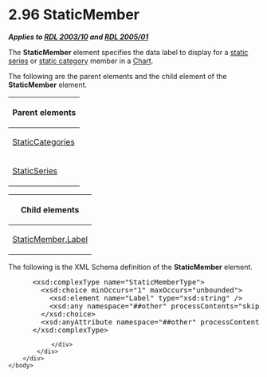 <html dir="LTR" xmlns:mshelp="http://msdn.microsoft.com/mshelp" xmlns:ddue="http://ddue.schemas.microsoft.com/authoring/2003/5" xmlns:xlink="http://www.w3.org/1999/xlink" xmlns:tool="http://www.microsoft.com/tooltip">
    <head>
        <meta http-equiv="Content-Type" content="text/html; CHARSET=utf-8"></meta>
        <meta name="save" content="history"></meta>
        <title>2.96 StaticMember</title>
        <xml>
            <mshelp:toctitle title="2.96 StaticMember"></mshelp:toctitle>
            <mshelp:rltitle title="[MS-RDL]: StaticMember"></mshelp:rltitle>
            <mshelp:keyword index="A" term="ec8311b9-625c-4e26-bb1d-b4cb3598410b"></mshelp:keyword>
            <mshelp:attr name="DCSext.ContentType" value="open specification"></mshelp:attr>
            <mshelp:attr name="AssetID" value="ec8311b9-625c-4e26-bb1d-b4cb3598410b"></mshelp:attr>
            <mshelp:attr name="TopicType" value="kbRef"></mshelp:attr>
            <mshelp:attr name="DCSext.Title" value="[MS-RDL]: StaticMember" />
        </xml>
    </head>
    <body>
        <div id="header">
            <h1 class="heading">2.96 StaticMember</h1>
        </div>
        <div id="mainSection">
            <div id="mainBody">
                <div id="allHistory" class="saveHistory"></div>
                <div id="sectionSection0" class="section" name="collapseableSection">
                    

<p><b><i>Applies to </i></b><a href="a7e2ad00-07c8-4f6d-80ab-3ad55df7b233.html"><b><i>RDL 2003/10</i></b></a><b>
<i>and </i></b><a href="3ebe2912-4958-4832-b391-cad1f5e13338.html"><b><i>RDL 2005/01</i></b></a></p>

<p>The <b>StaticMember</b> element specifies the data label to
display for a <a href="b2482b3f-74ab-4ca8-a9e5-c07955011743.html#gt_bf4bc0aa-e53c-4221-89ef-984bd65d2d9f">static series</a>
or <a href="b2482b3f-74ab-4ca8-a9e5-c07955011743.html#gt_6bb835de-d1eb-430a-83d2-5b7e32b35e33">static category</a>
member in a <a href="b0ab5524-7eb2-47a7-a4d3-230f5c8c5526.html">Chart</a>. </p>

<p>The following are the parent elements and the child element
of the <b>StaticMember</b> element.</p>

<table>
 <thead>
  <tr>
   <th>
   <p>Parent elements</p>
   </th>
  </tr>
 </thead>
 <tr>
  <td>
  <p><a href="70a45a24-fac1-4da4-b787-94efd2c7b054.html">StaticCategories</a></p>
  </td>
 </tr>
 <tr>
  <td>
  <p><a href="314856a8-76a8-4ad3-8afa-ac3b1291567e.html">StaticSeries</a></p>
  </td>
 </tr>
</table>

<p> </p>

<table>
 <thead>
  <tr>
   <th>
   <p>Child elements</p>
   </th>
  </tr>
 </thead>
 <tr>
  <td>
  <p><a href="c98dfa48-b44f-411b-9ac6-d0df58e81f97.html">StaticMember.Label</a></p>
  </td>
 </tr>
</table>

<p>The following is the XML Schema definition of the <b>StaticMember</b>
element.</p>

<dl>
<dd>
<div><pre> &lt;xsd:complexType name=&quot;StaticMemberType&quot;&gt;
   &lt;xsd:choice minOccurs=&quot;1&quot; maxOccurs=&quot;unbounded&quot;&gt;
     &lt;xsd:element name=&quot;Label&quot; type=&quot;xsd:string&quot; /&gt;
     &lt;xsd:any namespace=&quot;##other&quot; processContents=&quot;skip&quot; /&gt;
   &lt;/xsd:choice&gt;
   &lt;xsd:anyAttribute namespace=&quot;##other&quot; processContents=&quot;skip&quot; /&gt;
 &lt;/xsd:complexType&gt;
</pre></div>
</dd></dl>


                </div>
            </div>
        </div>
    </body>
</html>
